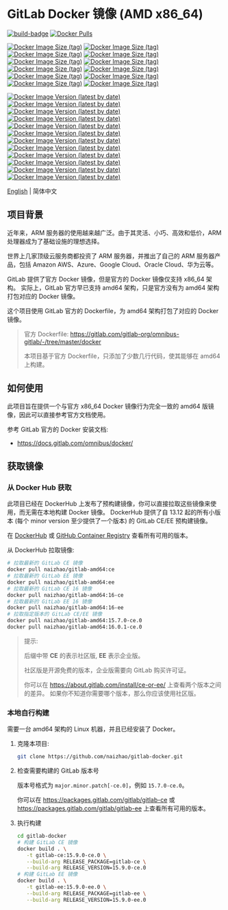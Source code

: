 # GitLab Docker 镜像 (AMD x86_64)

[![build-badge][github-actions-badge]][github-actions]
[![Docker Pulls][dockerhub-badge-pulls]][dockerhub]

[![Docker Image Size (tag)][dockerhub-badge-image-size-ce]][dockerhub]
[![Docker Image Size (tag)][dockerhub-badge-image-size-ee]][dockerhub]
[![Docker Image Size (tag)][dockerhub-badge-image-size-15-ce]][dockerhub]
[![Docker Image Size (tag)][dockerhub-badge-image-size-15-ee]][dockerhub]
[![Docker Image Size (tag)][dockerhub-badge-image-size-16.0-ce]][dockerhub]
[![Docker Image Size (tag)][dockerhub-badge-image-size-16.0-ee]][dockerhub]
[![Docker Image Size (tag)][dockerhub-badge-image-size-16.1-ce]][dockerhub]
[![Docker Image Size (tag)][dockerhub-badge-image-size-16.1-ee]][dockerhub]
[![Docker Image Size (tag)][dockerhub-badge-image-size-16.2-ce]][dockerhub]
[![Docker Image Size (tag)][dockerhub-badge-image-size-16.2-ee]][dockerhub]
[![Docker Image Size (tag)][dockerhub-badge-image-size-16.3-ce]][dockerhub]
[![Docker Image Size (tag)][dockerhub-badge-image-size-16.3-ee]][dockerhub]

[![Docker Image Version (latest by date)][dockerhub-badge-latest-version-ce]][dockerhub]
[![Docker Image Version (latest by date)][dockerhub-badge-latest-version-ee]][dockerhub]
[![Docker Image Version (latest by date)][dockerhub-badge-latest-version-15-ce]][dockerhub]
[![Docker Image Version (latest by date)][dockerhub-badge-latest-version-15-ee]][dockerhub]
[![Docker Image Version (latest by date)][dockerhub-badge-latest-version-16.0-ce]][dockerhub]
[![Docker Image Version (latest by date)][dockerhub-badge-latest-version-16.0-ee]][dockerhub]
[![Docker Image Version (latest by date)][dockerhub-badge-latest-version-16.1-ce]][dockerhub]
[![Docker Image Version (latest by date)][dockerhub-badge-latest-version-16.1-ee]][dockerhub]
[![Docker Image Version (latest by date)][dockerhub-badge-latest-version-16.2-ce]][dockerhub]
[![Docker Image Version (latest by date)][dockerhub-badge-latest-version-16.2-ee]][dockerhub]
[![Docker Image Version (latest by date)][dockerhub-badge-latest-version-16.3-ce]][dockerhub]
[![Docker Image Version (latest by date)][dockerhub-badge-latest-version-16.3-ee]][dockerhub]

[github-actions]: https://github.com/naizhao/gitlab-amd64/actions/workflows/build.yml
[github-actions-badge]: https://github.com/naizhao/gitlab-amd64/actions/workflows/build.yml/badge.svg?branch=main
[dockerhub]: https://hub.docker.com/r/naizhao/gitlab-amd64/tags
[dockerhub-badge-pulls]: https://img.shields.io/docker/pulls/naizhao/gitlab-amd64?logo=docker
[dockerhub-badge-image-size-ce]: https://img.shields.io/docker/image-size/naizhao/gitlab-amd64/ce?label=gitlab-ce&logo=docker
[dockerhub-badge-image-size-ee]: https://img.shields.io/docker/image-size/naizhao/gitlab-amd64/ee?label=gitlab-ee&logo=docker
[dockerhub-badge-image-size-15-ce]: https://img.shields.io/docker/image-size/naizhao/gitlab-amd64/15-ce?label=gitlab-15-ce&logo=docker
[dockerhub-badge-image-size-15-ee]: https://img.shields.io/docker/image-size/naizhao/gitlab-amd64/15-ee?label=gitlab-15-ee&logo=docker
[dockerhub-badge-image-size-16.0-ce]: https://img.shields.io/docker/image-size/naizhao/gitlab-amd64/16.0-ce?label=gitlab-16.0-ce&logo=docker
[dockerhub-badge-image-size-16.0-ee]: https://img.shields.io/docker/image-size/naizhao/gitlab-amd64/16.0-ee?label=gitlab-16.0-ee&logo=docker
[dockerhub-badge-image-size-16.1-ce]: https://img.shields.io/docker/image-size/naizhao/gitlab-amd64/16.1-ce?label=gitlab-16.1-ce&logo=docker
[dockerhub-badge-image-size-16.1-ee]: https://img.shields.io/docker/image-size/naizhao/gitlab-amd64/16.1-ee?label=gitlab-16.1-ee&logo=docker
[dockerhub-badge-image-size-16.2-ce]: https://img.shields.io/docker/image-size/naizhao/gitlab-amd64/16.2-ce?label=gitlab-16.2-ce&logo=docker
[dockerhub-badge-image-size-16.2-ee]: https://img.shields.io/docker/image-size/naizhao/gitlab-amd64/16.2-ee?label=gitlab-16.2-ee&logo=docker
[dockerhub-badge-image-size-16.3-ce]: https://img.shields.io/docker/image-size/naizhao/gitlab-amd64/16.3-ce?label=gitlab-16.3-ce&logo=docker
[dockerhub-badge-image-size-16.3-ee]: https://img.shields.io/docker/image-size/naizhao/gitlab-amd64/16.3-ee?label=gitlab-16.3-ee&logo=docker
[dockerhub-badge-latest-version-ce]: https://img.shields.io/docker/v/naizhao/gitlab-amd64/ce?arch=amd64&logo=docker
[dockerhub-badge-latest-version-ee]: https://img.shields.io/docker/v/naizhao/gitlab-amd64/ee?arch=amd64&logo=docker
[dockerhub-badge-latest-version-15-ce]: https://img.shields.io/docker/v/naizhao/gitlab-amd64/15-ce?arch=amd64&logo=docker
[dockerhub-badge-latest-version-15-ee]: https://img.shields.io/docker/v/naizhao/gitlab-amd64/15-ee?arch=amd64&logo=docker
[dockerhub-badge-latest-version-16.0-ce]: https://img.shields.io/docker/v/naizhao/gitlab-amd64/16.0-ce?arch=amd64&logo=docker
[dockerhub-badge-latest-version-16.0-ee]: https://img.shields.io/docker/v/naizhao/gitlab-amd64/16.0-ee?arch=amd64&logo=docker
[dockerhub-badge-latest-version-16.1-ce]: https://img.shields.io/docker/v/naizhao/gitlab-amd64/16.1-ce?arch=amd64&logo=docker
[dockerhub-badge-latest-version-16.1-ee]: https://img.shields.io/docker/v/naizhao/gitlab-amd64/16.1-ee?arch=amd64&logo=docker
[dockerhub-badge-latest-version-16.2-ce]: https://img.shields.io/docker/v/naizhao/gitlab-amd64/16.2-ce?arch=amd64&logo=docker
[dockerhub-badge-latest-version-16.2-ee]: https://img.shields.io/docker/v/naizhao/gitlab-amd64/16.2-ee?arch=amd64&logo=docker
[dockerhub-badge-latest-version-16.3-ce]: https://img.shields.io/docker/v/naizhao/gitlab-amd64/16.3-ce?arch=amd64&logo=docker
[dockerhub-badge-latest-version-16.3-ee]: https://img.shields.io/docker/v/naizhao/gitlab-amd64/16.3-ee?arch=amd64&logo=docker
[ghcr]: https://github.com/naizhao/gitlab-amd64/pkgs/container/gitlab-amd64

[English](./README.md) | 简体中文

## 项目背景

近年来，ARM 服务器的使用越来越广泛。由于其灵活、小巧、高效和低价，ARM 处理器成为了基础设施的理想选择。

世界上几家顶级云服务商都投资了 ARM 服务器，并推出了自己的 ARM 服务器产品，包括 Amazon AWS、Azure、Google Cloud、Oracle Cloud、华为云等。

GitLab 提供了官方 Docker 镜像，但是官方的 Docker 镜像仅支持 x86_64 架构。
实际上，GitLab 官方早已支持 amd64 架构，只是官方没有为 amd64 架构打包对应的 Docker 镜像。

这个项目使用 GitLab 官方的 Dockerfile，为 amd64 架构打包了对应的 Docker 镜像。

> 官方 Dockerfile: <https://gitlab.com/gitlab-org/omnibus-gitlab/-/tree/master/docker>
>
> 本项目基于官方 Dockerfile，只添加了少数几行代码，使其能够在 amd64 上构建。

## 如何使用

此项目旨在提供一个与官方 x86_64 Docker 镜像行为完全一致的 amd64 版镜像，因此可以直接参考官方文档使用。

参考 GitLab 官方的 Docker 安装文档:

- <https://docs.gitlab.com/omnibus/docker/>

## 获取镜像

### 从 Docker Hub 获取

此项目已经在 DockerHub 上发布了预构建镜像，你可以直接拉取这些镜像来使用，而无需在本地构建 Docker 镜像。
DockerHub 提供了自 13.12 起的所有小版本 (每个 minor version 至少提供了一个版本) 的 GitLab CE/EE 预构建镜像。

在 [DockerHub][dockerhub] 或 [GitHub Container Registry][ghcr] 查看所有可用的版本。

从 DockerHub 拉取镜像:

```sh
# 拉取最新的 GitLab CE 镜像
docker pull naizhao/gitlab-amd64:ce
# 拉取最新的 GitLab EE 镜像
docker pull naizhao/gitlab-amd64:ee
# 拉取最新的 GitLab CE 16 镜像
docker pull naizhao/gitlab-amd64:16-ce
# 拉取最新的 GitLab EE 16 镜像
docker pull naizhao/gitlab-amd64:16-ee
# 拉取指定版本的 GitLab CE/EE 镜像
docker pull naizhao/gitlab-amd64:15.7.0-ce.0
docker pull naizhao/gitlab-amd64:16.0.1-ce.0
```

> 提示:
>
> 后缀中带 **CE** 的表示社区版, **EE** 表示企业版。
>
> 社区版是开源免费的版本，企业版需要向 GitLab 购买许可证。
>
> 你可以在 <https://about.gitlab.com/install/ce-or-ee/> 上查看两个版本之间的差异。
> 如果你不知道你需要哪个版本，那么你应该使用社区版。

### 本地自行构建

需要一台 amd64 架构的 Linux 机器，并且已经安装了 Docker。

1. 克隆本项目:

   ```sh
   git clone https://github.com/naizhao/gitlab-docker.git
   ```

2. 检查需要构建的 GitLab 版本号

   版本号格式为 `major.minor.patch[-ce.0]`，例如 `15.7.0-ce.0`。

   你可以在 <https://packages.gitlab.com/gitlab/gitlab-ce> 或 <https://packages.gitlab.com/gitlab/gitlab-ee> 上查看所有可用的版本。

3. 执行构建

   ```sh
   cd gitlab-docker
   # 构建 GitLab CE 镜像
   docker build . \
      -t gitlab-ce:15.9.0-ce.0 \
      --build-arg RELEASE_PACKAGE=gitlab-ce \
      --build-arg RELEASE_VERSION=15.9.0-ce.0
   # 构建 GitLab EE 镜像
   docker build . \
      -t gitlab-ee:15.9.0-ee.0 \
      --build-arg RELEASE_PACKAGE=gitlab-ee \
      --build-arg RELEASE_VERSION=15.9.0-ee.0
   ```
